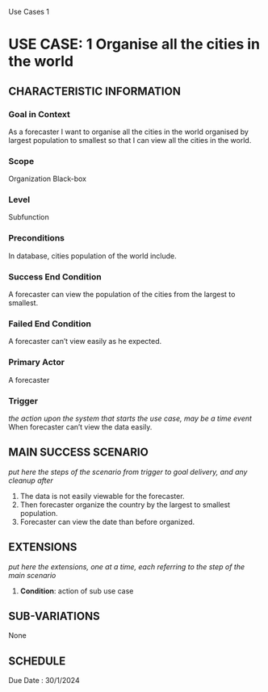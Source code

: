 Use Cases 1
# USE CASE: 1 Organise all the cities in the world
## CHARACTERISTIC INFORMATION

### Goal in Context

As a forecaster I want to organise all the cities in the world organised by largest population to smallest so that I can view all the cities in the world.

### Scope

Organization Black-box

### Level

Subfunction

### Preconditions

In database, cities population of the world include.

### Success End Condition

A forecaster can view the population of the cities from the largest to smallest.

### Failed End Condition

A forecaster can’t view easily as he expected.

### Primary Actor

A forecaster

### Trigger

*the action upon the system that starts the use case, may be a time event*
When forecaster can’t view the data easily.

## MAIN SUCCESS SCENARIO

*put here the steps of the scenario from trigger to goal delivery, and any cleanup after*

1. The data is not easily viewable for the forecaster.
2. Then forecaster organize the country by the largest to smallest population.
3. Forecaster can view the date than before organized.


## EXTENSIONS

*put here the extensions, one at a time, each referring to the step of the main scenario*

1. **Condition**: action of sub use case

## SUB-VARIATIONS

None

## SCHEDULE

Due Date : 30/1/2024
